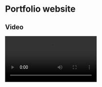 # Portfolio website

## Video

<video controls src="assets/screenrecording.mp4" title="screenrecording"></video>
